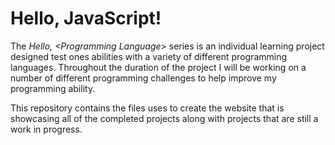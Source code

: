 # Hello, JavaScript!


The *Hello, \<Programming Language\>* series is an individual learning project designed test ones abilities with a variety of different programming languages. Throughout the duration of the project I will be working on a number of different programming challenges to help improve my programming ability.


This repository contains the files uses to create the website that is showcasing all of the completed projects along with projects that are still a work in progress.

